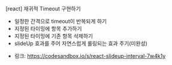 [react] 재귀적 Timeout 구현하기 
- 일정한 간격으로 timeout이 반복되게 하기
- 지정된 타이밍에 항목 추가하기
- 지정된 타이밍에 기존 항목 삭제하기
- slideUp 효과를 주어 자연스럽게 롤링되는 효과 주기(미완성)

* 링크: https://codesandbox.io/s/react-slideup-interval-7w4k1y
